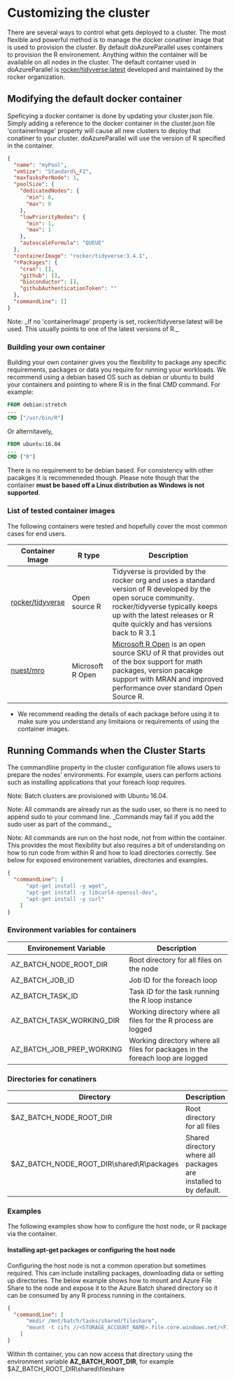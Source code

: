 # Customizing the cluster

There are several ways to control what gets deployed to a cluster. The most flexible and powerful method is to manage the docker conatiner image that is used to provision the cluster. By default doAzureParallel uses containers to provision the R environement. Anything within the container will be available on all nodes in the cluster. The default container used in doAzureParallel is [rocker/tidyverse:latest](https://hub.docker.com/r/rocker/tidyverse/) developed and maintained by the rocker organization.

## Modifying the default docker container

Speficying a docker container is done by updating your cluster.json file. Simply adding a reference to the docker container in the cluster.json file 'containerImage' property will cause all new clusters to deploy that conatiner to your cluster. doAzureParallel will use the version of R specified in the container.

```json
{
  "name": "myPool",
  "vmSize": "Standard\_F2",
  "maxTasksPerNode": 1,
  "poolSize": {
    "dedicatedNodes": {
      "min": 0,
      "max": 0
    },
    "lowPriorityNodes": {
      "min": 1,
      "max": 1
    },
    "autoscaleFormula": "QUEUE"
  },
  "containerImage": "rocker/tidyverse:3.4.1",
  "rPackages": {
    "cran": [],
    "github": [],
    "bioconductor": [],
    "githubAuthenticationToken": ""
  },
  "commandLine": []
}
```

Note: \_If no 'containerImage' property is set, rocker/tidyverse:latest will be used. This usually points to one of the latest versions of R.\_

### Building your own container

Building your own container gives you the flexibility to package any specific requirements, packages or data you require for running your workloads. We recommend using a debian based OS such as debian or ubuntu to build your containers and pointing to where R is in the final CMD command. For example:

```dockerfile
FROM debian:stretch
...
CMD ["/usr/bin/R"]
```

Or alternitavely,

```dockerfile
FROM ubuntu:16.04
...
CMD ["R"]
```

There is no requirement to be debian based. For consistency with other pacakges it is recommeneded though. Please note though that the container **must be based off a Linux distribution as Windows is not supported**.

### List of tested container images

The following containers were tested and hopefully cover the most common cases for end users.

Container Image | R type | Description
--- | --- | ---
[rocker/tidyverse](https://hub.docker.com/r/rocker/r-ver/) | Open source R | Tidyverse is provided by the rocker org and uses a standard version of R developed by the open soruce community. rocker/tidyverse typically keeps up with the latest releases or R quite quickly and has versions back to R 3.1
[nuest/mro](https://hub.docker.com/r/nuest/mro/) | Microsoft R Open | [Microsoft R Open](https://mran.microsoft.com/open/) is an open source SKU of R that provides out of the box support for math packages, version pacakge support with MRAN and improved performance over standard Open Source R.

* We recommend reading the details of each package before using it to make sure you understand any limitaions or requirements of using the container images.

## Running Commands when the Cluster Starts

The commandline property in the cluster configuration file allows users to prepare the nodes' environments. For example, users can perform actions such as installing applications that your foreach loop requires.

Note: Batch clusters are provisioned with Ubuntu 16.04.

Note: All commands are already run as the sudo user, so there is no need to append sudo to your command line. \_Commands may fail if you add the sudo user as part of the command.\_

Note: All commands are run on the host node, not from within the container. This provides the most flexibility but also requires a bit of understanding on how to run code from within R and how to load directories correctly. See below for exposed environement variables, directories and examples.

```json
{
  "commandLine": [
      "apt-get install -y wget",
      "apt-get install -y libcurl4-openssl-dev",
      "apt-get install -y curl"
    ]
}
```

### Environment variables for containers
Environement Variable | Description
--- | ---
AZ\_BATCH\_NODE\_ROOT\_DIR | Root directory for all files on the node
AZ\_BATCH\_JOB\_ID | Job ID for the foreach loop
AZ\_BATCH\_TASK\_ID | Task ID for the task running the R loop instance
AZ\_BATCH\_TASK\_WORKING\_DIR | Working directory where all files for the R process are logged
AZ\_BATCH\_JOB\_PREP\_WORKING | Working directory where all files for packages in the foreach loop are logged

### Directories for conatiners

Directory | Description
--- | ---
$AZ\_BATCH\_NODE\_ROOT\_DIR | Root directory for all files
$AZ\_BATCH\_NODE\_ROOT\_DIR\shared\R\packages | Shared directory where all packages are installed to by default.

### Examples

The following examples show how to configure the host node, or R package via the container.

#### Installing apt-get packages or configuring the host node

Configuring the host node is not a common operation but sometimes required. This can include installing packages, downloading data or setting up directories. The below example shows how to mount and Azure File Share to the node and expose it to the Azure Batch shared directory so it can be consumed by any R process running in the containers.

```json
{
  "commandLine": [
      "mkdir /mnt/batch/tasks/shared/fileshare",
      "mount -t cifs //<STORAGE_ACCOUNT_NAME>.file.core.windows.net/<FILE_SHARE_NAME> /mnt/batch/tasks/shared/fileshare -o vers=3.0 username=<STORAGE_ACCOUNT_NAME>,password=<STORAGE_ACCOUNT_KEY>==,dir_mode=0777,file_mode=0777,sec=ntlmssp"
    ]
}
```

Within th container, you can now access that directory using the environment variable **AZ\_BATCH\_ROOT\_DIR**, for example $AZ\_BATCH\_ROOT\_DIR\shared\fileshare
